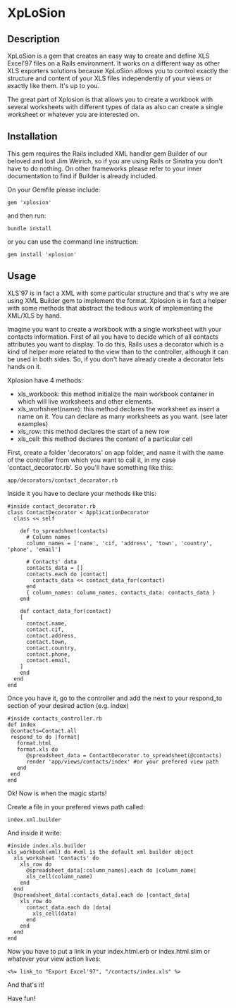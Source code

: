 XpLoSion
========

Description
---------------
XpLoSion is a gem that creates an easy way to create and define XLS Excel'97 files on a Rails environment. It works on a different way as other XLS exporters solutions because XpLoSion allows you to control exactly the structure and content of your XLS files independently of your views or exactly like them. It's up to you.

The great part of Xplosion is that allows you to create a workbook with several worksheets with different types of data as also can create a single worksheet or whatever you are interested on.

Installation
---------------
This gem requires the Rails included XML handler gem Builder of our beloved and lost Jim Weirich, so if you are using Rails or Sinatra you don't have to do nothing. On other frameworks please refer to your inner documentation to find if Builder is already included.

On your Gemfile please include:

    gem 'xplosion'

and then run:

    bundle install

or you can use the command line instruction:

    gem install 'xplosion'

Usage
---------

XLS'97 is in fact a XML with some particular structure and that's why we are using XML Builder gem to implement the format. Xplosion is in fact a helper with some methods that abstract the tedious work of implementing the XML/XLS by hand.

Imagine you want to create a workbook with a single worksheet with your contacts information. First of all you have to decide which of all contacts attributes you want to display. To do this, Rails uses a decorator which is a kind of helper more related to the view than to the controller, although it can be used in both sides. So, if you don't have already create a decorator lets hands on it.

Xplosion have 4 methods:

- xls_workbook: this method initialize the main workbook container in which will live worksheets and other elements.
- xls_worhsheet(name): this method declares the worksheet as insert a name on it. You can declare as many worksheets as you want. (see later examples)
- xls_row: this method declares the start of a new row
- xls_cell: this method declares the content of a particular cell

First, create a folder 'decorators' on app folder, and name it with the name of the controller from which you want to  call it, in my case 'contact_decorator.rb'. So you'll have something like this:

    app/decorators/contact_decorator.rb
    
Inside it you have to declare your methods like this:

    #inside contact_decorator.rb
    class ContactDecorator < ApplicationDecorator
      class << self
      
        def to_spreadsheet(contacts)
          # Column names
          column_names = ['name', 'cif, 'address', 'town', 'country', 'phone', 'email']
            
          # Contacts' data
          contacts_data = []
          contacts.each do |contact|
            contacts_data << contact_data_for(contact)
          end
          { column_names: column_names, contacts_data: contacts_data }
        end
        
        def contact_data_for(contact)
        [
          contact.name,
          contact.cif,
          contact.address, 
          contact.town,
          contact.country,
          contact.phone,
          contact.email,
        ]
        end
      end
    end


Once you have it, go to the controller and add the next to your respond_to section of your desired action (e.g. index)

    #inside contacts_controller.rb
    def index
     @contacts=Contact.all
     respond_to do |format|
       format.html
       format.xls do
          @spreadsheet_data = ContactDecorator.to_spreadsheet(@contacts)
          render 'app/views/contacts/index' #or your prefered view path
       end
     end
    end
    
Ok! Now is when the magic starts!

Create a file in your prefered views path called:

    index.xml.builder
    
And inside it write:

    #inside index.xls.builder
    xls_workbook(xml) do #xml is the default xml builder object
      xls_worksheet 'Contacts' do
        xls_row do
          @spreadsheet_data[:column_names].each do |column_name|
          xls_cell(column_name)
        end
      end
      @spreadsheet_data[:contacts_data].each do |contact_data|
        xls_row do
          contact_data.each do |data|
            xls_cell(data)
          end
        end
      end
    end
    
Now you have to put a link in your index.html.erb or index.html.slim or whatever your view action lives:

    <%= link_to "Export Excel'97", "/contacts/index.xls" %>
    
And that's it!

Have fun!
